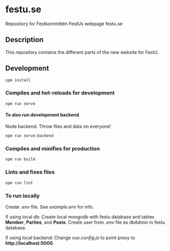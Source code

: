 # festu.se
Repository for Festkommittén FestUs webpage festu.se

## Description
This repository contains the different parts of the new website for FestU. 

## Development
```
npm install
```

### Compiles and hot-reloads for development
```
npm run serve
```

#### To also run development backend
Node backend. Throw files and data on everyone!
```
npm run serve:backend
```

### Compiles and minifies for production
```
npm run build
```

### Lints and fixes files
```
npm run lint
```

### To run locally
Create *.env* file. See *example.env* for info.

If using local db: Create local mongodb with festu database and tables **Member**, **Parties**, and **Posts**. 
Create user from *.env* file as dbAdmin in festu database.

If using local backend: Change *vue.config.js* to point proxy to **http://localhost:5000**.